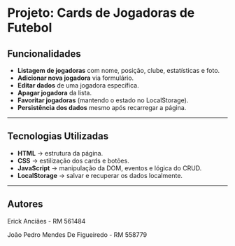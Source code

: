 # Projeto: Cards de Jogadoras de Futebol  


##  Funcionalidades  

- **Listagem de jogadoras** com nome, posição, clube, estatísticas e foto.  
- **Adicionar nova jogadora** via formulário.  
- **Editar dados** de uma jogadora específica.  
- **Apagar jogadora** da lista.  
- **Favoritar jogadoras** (mantendo o estado no LocalStorage).  
- **Persistência dos dados** mesmo após recarregar a página.  

---

##  Tecnologias Utilizadas  

- **HTML** → estrutura da página.  
- **CSS** → estilização dos cards e botões.  
- **JavaScript** → manipulação da DOM, eventos e lógica do CRUD.  
- **LocalStorage** → salvar e recuperar os dados localmente.  

---

##  Autores 

Erick Anciães - RM 561484

João Pedro Mendes De Figueiredo - RM 558779

